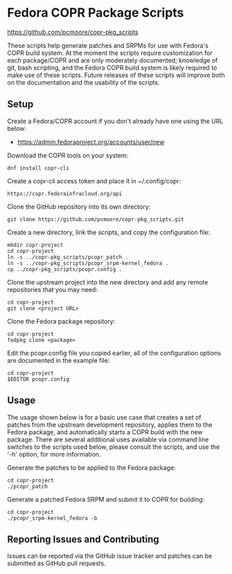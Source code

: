 Fedora COPR Package Scripts
===============================================================================
https://github.com/pcmoore/copr-pkg_scripts

These scripts help generate patches and SRPMs for use with Fedora's COPR build
system.  At the moment the scripts require customization for each package/COPR
and are only moderately documented; knowledge of git, bash scripting, and the
Fedora COPR build system is likely required to make use of these scripts.
Future releases of these scripts will improve both on the documentation and the
usability of the scripts.

## Setup

Create a Fedora/COPR account if you don't already have one using the URL below:

* https://admin.fedoraproject.org/accounts/user/new

Download the COPR tools on your system:

	dnf install copr-cli

Create a copr-cli access token and place it in ~/.config/copr:

	https://copr.fedorainfracloud.org/api

Clone the GitHub repository into its own directory:

	git clone https://github.com/pcmoore/copr-pkg_scripts.git

Create a new directory, link the scripts, and copy the configuration file:

	mkdir copr-project
	cd copr-project
	ln -s ../copr-pkg_scripts/pcopr_patch .
	ln -s ../copr-pkg_scripts/pcopr_srpm-kernel_fedora .
	cp ../copr-pkg_scripts/pcopr.config .

Clone the upstream project into the new directory and add any remote
repositories that you may need:

	cd copr-project
	git clone <project URL>

Clone the Fedora package repository:

	cd copr-project
	fedpkg clone <package>

Edit the pcopr.config file you copied earlier, all of the configuration options
are documented in the example file:

	cd copr-project
	$EDITOR pcopr.config

## Usage

The usage shown below is for a basic use case that creates a set of patches
from the upstream development repository, applies them to the Fedora package,
and automatically starts a COPR build with the new package.  There are several
additional uses available via command line switches to the scripts used below,
please consult the scripts, and use the '-h' option, for more information.

Generate the patches to be applied to the Fedora package:

	cd copr-project
	./pcopr_patch

Generate a patched Fedora SRPM and submit it to COPR for building:

	cd copr-project
	./pcopr_srpm-kernel_fedora -b

## Reporting Issues and Contributing

Issues can be reported via the GitHub issue tracker and patches can be
submitted as GitHub pull requests.
